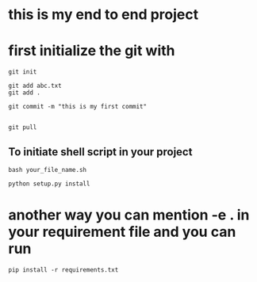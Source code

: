 # this is my end to end project

# first initialize the git with

```
git init
```

```
git add abc.txt
git add .
```
```
git commit -m "this is my first commit"
```

```

git pull

```
## To initiate shell script in your project 
```
bash your_file_name.sh
```

```
python setup.py install
```

# another way you can mention -e . in your requirement file and you can run

```
pip install -r requirements.txt
```
